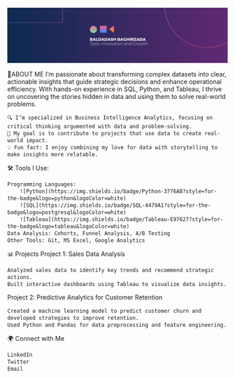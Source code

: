 ![Welcome Banner](https://github.com/bbaghirzada/bbaghirzada/blob/bbaghirzada/Beige%20Modern%20Elegant%20Personal%20LinkedIn%20Banner(1).png)

🚀ABOUT ME
I’m passionate about transforming complex datasets into clear, actionable insights that guide strategic decisions and enhance operational efficiency. With hands-on experience in SQL, Python, and Tableau, I thrive on uncovering the stories hidden in data and using them to solve real-world problems.

    🔍 I’m specialized in Business Intelligence Analytics, focusing on critical thinking argumented with data and problem-solving.
    🎯 My goal is to contribute to projects that use data to create real-world impact.
    💡 Fun fact: I enjoy combining my love for data with storytelling to make insights more relatable.

🛠 Tools I Use:

    Programming Languages:
        ![Python](https://img.shields.io/badge/Python-3776AB?style=for-the-badge&logo=python&logoColor=white)
        ![SQL](https://img.shields.io/badge/SQL-4479A1?style=for-the-badge&logo=postgresql&logoColor=white)
        ![Tableau](https://img.shields.io/badge/Tableau-E97627?style=for-the-badge&logo=tableau&logoColor=white)
    Data Analysis: Cohorts, Funnel Analysis, A/B Testing
    Other Tools: Git, MS Excel, Google Analytics

📊 Projects
Project 1: Sales Data Analysis

    Analyzed sales data to identify key trends and recommend strategic actions.
    Built interactive dashboards using Tableau to visualize data insights.

Project 2: Predictive Analytics for Customer Retention

    Created a machine learning model to predict customer churn and developed strategies to improve retention.
    Used Python and Pandas for data preprocessing and feature engineering.

🌍 Connect with Me

    LinkedIn
    Twitter
    Email
